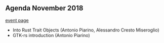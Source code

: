 Agenda November 2018
--------------------

[event page](https://www.meetup.com/Rust-Vienna/events/265535638/)

* Into Rust Trait Objects (Antonio Piarino, Alessandro Cresto Miseroglio)
* GTK-rs introduction (Antonio Piarino)
